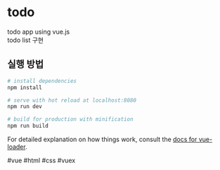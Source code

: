 # todo
todo app using vue.js
<br>
todo list 구현
<br>
## 실행 방법

``` bash
# install dependencies
npm install

# serve with hot reload at localhost:8080
npm run dev

# build for production with minification
npm run build
```

For detailed explanation on how things work, consult the [docs for vue-loader](http://vuejs.github.io/vue-loader).


#vue #html #css #vuex
